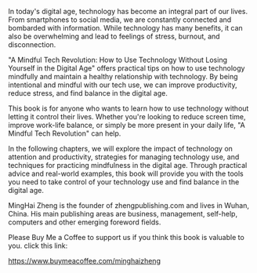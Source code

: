 
In today's digital age, technology has become an integral part of our lives. From smartphones to social media, we are constantly connected and bombarded with information. While technology has many benefits, it can also be overwhelming and lead to feelings of stress, burnout, and disconnection.

"A Mindful Tech Revolution: How to Use Technology Without Losing Yourself in the Digital Age" offers practical tips on how to use technology mindfully and maintain a healthy relationship with technology. By being intentional and mindful with our tech use, we can improve productivity, reduce stress, and find balance in the digital age.

This book is for anyone who wants to learn how to use technology without letting it control their lives. Whether you're looking to reduce screen time, improve work-life balance, or simply be more present in your daily life, "A Mindful Tech Revolution" can help.

In the following chapters, we will explore the impact of technology on attention and productivity, strategies for managing technology use, and techniques for practicing mindfulness in the digital age. Through practical advice and real-world examples, this book will provide you with the tools you need to take control of your technology use and find balance in the digital age.

MingHai Zheng is the founder of zhengpublishing.com and lives in Wuhan, China. His main publishing areas are business, management, self-help, computers and other emerging foreword fields.

Please Buy Me a Coffee to support us if you think this book is valuable to you. click this link:

https://www.buymeacoffee.com/minghaizheng
